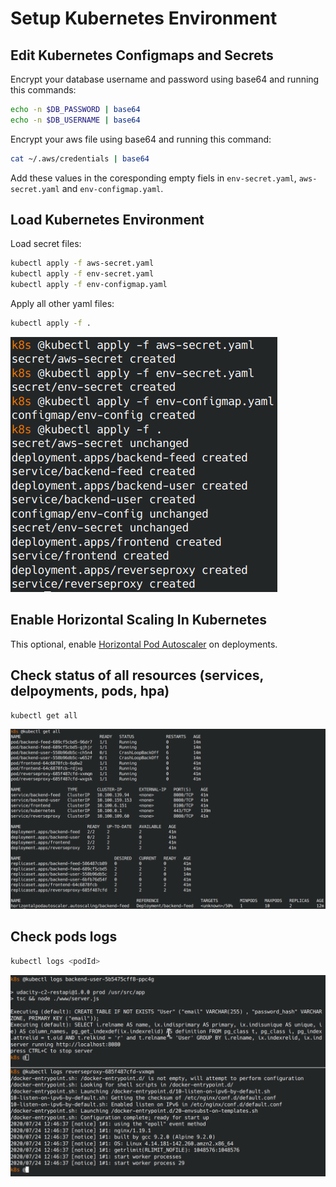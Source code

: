 # Setup Kubernetes Environment

## Edit Kubernetes Configmaps and Secrets

Encrypt your database username and password using base64 and running this commands:

```bash
echo -n $DB_PASSWORD | base64
echo -n $DB_USERNAME | base64
```

Encrypt your aws file using base64 and running this command:

```bash
cat ~/.aws/credentials | base64
```  

Add these values in the coresponding empty fiels in `env-secret.yaml`, `aws-secret.yaml` and `env-configmap.yaml`.

## Load Kubernetes Environment

Load secret files:

```bash
kubectl apply -f aws-secret.yaml
kubectl apply -f env-secret.yaml
kubectl apply -f env-configmap.yaml
```

Apply all other yaml files:

```bash
kubectl apply -f .
```

![kubernetescomponentsloading](../../screenshots/kubernetescomponentsloading.png)

## Enable Horizontal Scaling In Kubernetes

This optional, enable [Horizontal Pod Autoscaler](https://kubernetes.io/docs/tasks/run-application/horizontal-pod-autoscale/) on deployments.

## Check status of all resources (services, delpoyments, pods, hpa)

```bash
kubectl get all
```

![kubernetesresourcesstatus](../../screenshots/kubernetesresourcesstatus.png)

## Check pods logs

```bash
kubectl logs <podId>
```

![kubernetespodslogs](../../screenshots/kubernetespodslogs.png)
